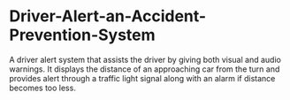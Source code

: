 # Driver-Alert-an-Accident-Prevention-System
A driver alert system that assists the driver by giving both visual and audio warnings. It displays the distance of an approaching car from the turn and provides alert through a traffic light signal along with an alarm if distance becomes too less.
